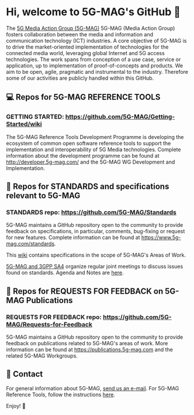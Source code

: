# Hi, welcome to 5G-MAG's GitHub 👋

The [5G Media Action Group (5G-MAG)](https://www.5g-mag.com) 5G-MAG (Media Action Group) fosters collaboration between the media and information and communication technology (ICT) industries. A core objective of 5G-MAG is to drive the market-oriented implementation of technologies for the connected media world, leveraging global Internet and 5G access technologies. The work spans from conception of a use case, service or application, up to implementation of proof-of-concepts and products. We aim to be open, agile, pragmatic and instrumental to the industry. Therefore some of our activities are publicly handled within this GitHub.

## 💻 Repos for 5G-MAG REFERENCE TOOLS
### GETTING STARTED: https://github.com/5G-MAG/Getting-Started/wiki
The 5G-MAG Reference Tools Development Programme is developing the ecosystem of common open software reference tools to support the implementation and interoperability of 5G Media technologies. Complete information about the development programme can be found at http://developer.5g-mag.com/ and the 5G-MAG WG Development and Implementation.

## 🔧 Repos for STANDARDS and specifications relevant to 5G-MAG 
### STANDARDS repo: https://github.com/5G-MAG/Standards
5G-MAG maintains a GitHub repository open to the community to provide feedback on specifications, in particular, comments, bug-fixing or request for new features. Complete information can be found at https://www.5g-mag.com/standards.

This [wiki](https://github.com/5G-MAG/Standards/wiki) contains specifications in the scope of 5G-MAG's Areas of Work.

[5G-MAG and 3GPP SA4](https://www.5g-mag.com/post/12-01-23-5g-mag-xchange-with-3gpp-sa4) organize regular joint meetings to discuss issues found on standards. Agenda and Notes are [here](https://github.com/5G-MAG/Standards/wiki/3GPP-SA4-XCHANGE---Notes).

## 📢 Repos for REQUESTS FOR FEEDBACK on 5G-MAG Publications 
### REQUESTS FOR FEEDBACK repo: https://github.com/5G-MAG/Requests-for-Feedback
5G-MAG maintains a GitHub repository open to the community to provide feedback on publications related to 5G-MAG's areas of work.
More information can be found at https://publications.5g-mag.com and the related 5G-MAG Workgroups.

## 📧 Contact
For general information about 5G-MAG, [send us an e-mail](mailto:info@5g-mag.com). For 5G-MAG Reference Tools, follow the instructions [here](https://www.5g-mag.com/community).

Enjoy! 💪
